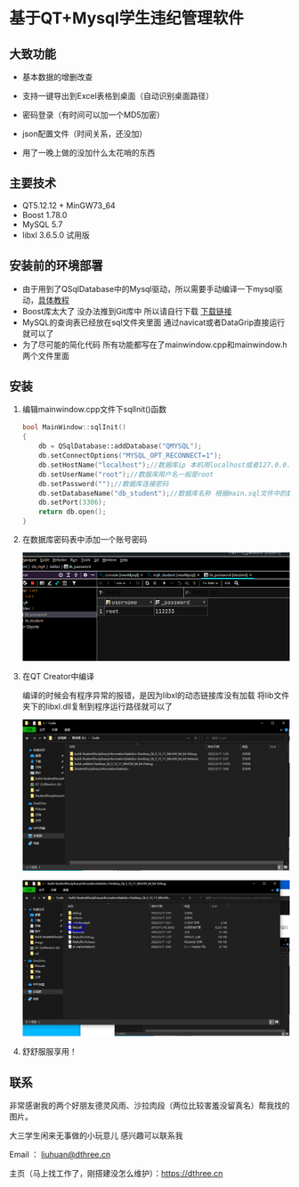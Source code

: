 # 基于QT+Mysql学生违纪管理软件

## 大致功能

- 基本数据的增删改查

- 支持一键导出到Excel表格到桌面（自动识别桌面路径）
- 密码登录（有时间可以加一个MD5加密）
- json配置文件（时间关系，还没加）
- 用了一晚上做的没加什么太花哨的东西

## 主要技术

- QT5.12.12 + MinGW73_64
- Boost 1.78.0
- MySQL 5.7
- libxl 3.6.5.0 试用版

## 安装前的环境部署

- 由于用到了QSqlDatabase中的Mysql驱动，所以需要手动编译一下mysql驱动，[具体教程](https://www.bilibili.com/video/BV1Jk4y167tt)
- Boost库太大了 没办法推到Git库中 所以请自行下载 [下载链接](https://www.boost.org/users/download/)
- MySQL的查询表已经放在sql文件夹里面 通过navicat或者DataGrip直接运行就可以了
- 为了尽可能的简化代码 所有功能都写在了mainwindow.cpp和mainwindow.h两个文件里面

## 安装

1. 编辑mainwindow.cpp文件下sqlInit()函数

   ```c++
   bool MainWindow::sqlInit()
   {
       db = QSqlDatabase::addDatabase("QMYSQL");
       db.setConnectOptions("MYSQL_OPT_RECONNECT=1");
       db.setHostName("localhost");//数据库ip 本机用localhost或者127.0.0.1 远程用远程ip
       db.setUserName("root");//数据库用户名一般是root
       db.setPassword("");//数据库连接密码
       db.setDatabaseName("db_student");//数据库名称 根据main.sql文件中的数据库名为准
       db.setPort(3306);
       return db.open();
   }
   ```

2. 在数据库密码表中添加一个账号密码

   ![](./image/1.png)

3. 在QT Creator中编译

   编译的时候会有程序异常的报错，是因为libxl的动态链接库没有加载 将lib文件夹下的libxl.dll复制到程序运行路径就可以了

   ![](./image/2.PNG)

   ![](./image/3.PNG)

4. 舒舒服服享用！

## 联系

非常感谢我的两个好朋友德灵风雨、沙拉肉段（两位比较害羞没留真名）帮我找的图片。

大三学生闲来无事做的小玩意儿 感兴趣可以联系我

Email ： liuhuan@dthree.cn

主页（马上找工作了，刚搭建没怎么维护）：https://dthree.cn